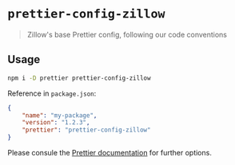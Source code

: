 # `prettier-config-zillow`

> Zillow's base Prettier config, following our code conventions

## Usage

```sh
npm i -D prettier prettier-config-zillow
```

Reference in `package.json`:

```json
{
    "name": "my-package",
    "version": "1.2.3",
    "prettier": "prettier-config-zillow"
}
```

Please consule the [Prettier documentation](https://prettier.io/docs/en/configuration.html#sharing-configurations) for further options.
